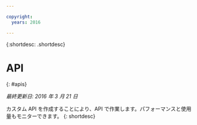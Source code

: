 ```yaml
---

copyright:
  years: 2016

---
```


{:shortdesc: .shortdesc} 


# API
{: #apis}

*最終更新日: 2016 年 3 月 21 日*

カスタム API を作成することにより、API で作業します。パフォーマンスと使用量もモニターできます。
{: shortdesc}

